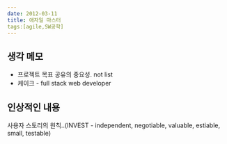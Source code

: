 ```yaml
---
date: 2012-03-11
title: 애자일 마스터
tags:[agile,SW공학]
---
```


## 생각 메모
- 프로젝트 목표 공유의 중요성. not list
- 케이크 - full stack web developer

## 인상적인 내용
사용자 스토리의 원칙..(INVEST - independent, negotiable, valuable, estiable, small, testable)

